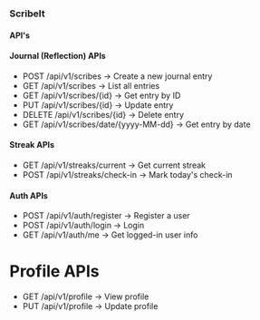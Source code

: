 ### ScribeIt 

#### API's 

#### Journal (Reflection) APIs
- POST   /api/v1/scribes              → Create a new journal entry
- GET    /api/v1/scribes              → List all entries
- GET    /api/v1/scribes/{id}         → Get entry by ID
- PUT    /api/v1/scribes/{id}         → Update entry
- DELETE /api/v1/scribes/{id}         → Delete entry
- GET    /api/v1/scribes/date/{yyyy-MM-dd} → Get entry by date

#### Streak APIs
- GET    /api/v1/streaks/current      → Get current streak
- POST   /api/v1/streaks/check-in     → Mark today's check-in

#### Auth APIs
- POST   /api/v1/auth/register        → Register a user
- POST   /api/v1/auth/login           → Login
- GET    /api/v1/auth/me              → Get logged-in user info

# Profile APIs
- GET    /api/v1/profile              → View profile
- PUT    /api/v1/profile              → Update profile
